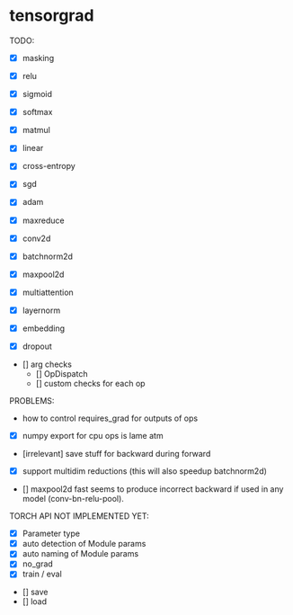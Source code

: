 # tensorgrad
TODO:
- [x] masking
- [x] relu
- [x] sigmoid
- [x] softmax
- [x] matmul
- [x] linear
- [x] cross-entropy
- [x] sgd
- [x] adam

- [x] maxreduce
- [x] conv2d
- [x] batchnorm2d
- [x] maxpool2d

- [x] multiattention
- [x] layernorm
- [x] embedding
- [x] dropout

- [] arg checks
    - [] OpDispatch
    - [] custom checks for each op

PROBLEMS:
- how to control requires_grad for outputs of ops
- [x] numpy export for cpu ops is lame atm
- [irrelevant] save stuff for backward during forward
- [x] support multidim reductions (this will also speedup batchnorm2d)
- [] maxpool2d fast seems to produce incorrect backward if used in any model (conv-bn-relu-pool).

TORCH API NOT IMPLEMENTED YET:
- [x] Parameter type
- [x] auto detection of Module params
- [x] auto naming of Module params
- [x] no_grad
- [x] train / eval
- [] save
- [] load
